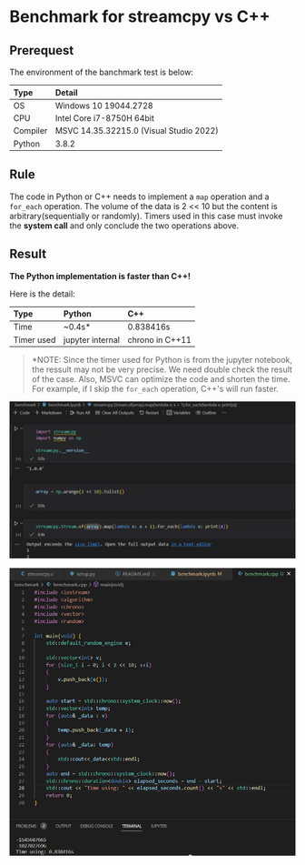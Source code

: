 # Benchmark for streamcpy vs C++

## Prerequest

The environment of the banchmark test is below:

|Type|Detail|
|:---|:------|
|OS| Windows 10 19044.2728|
|CPU| Intel Core i7-8750H 64bit|
|Compiler| MSVC 14.35.32215.0 (Visual Studio 2022)|
|Python| 3.8.2|

## Rule

The code in Python or C++ needs to implement a `map` operation and a `for_each` operation. The volume of the data is 2 << 10 but the content is arbitrary(sequentially or randomly). Timers used in this case must invoke the __system call__ and only conclude the two operations above.

## Result

**The Python implementation is faster than C++!**

Here is the detail:

|Type|Python|C++|
|:---|:-----|:--|
|Time|~0.4s*|0.838416s|
|Timer used|jupyter internal|chrono in C++11|

> *NOTE: Since the timer used for Python is from the jupyter notebook, the ressult may not be very precise. We need double check the result of the case. Also, MSVC can optimize the code and shorten the time. For example, if I skip the `for_each` operation, C++'s will run faster.

![Python](docs/bm1.jpg)

![C++](docs/bm2.jpg)